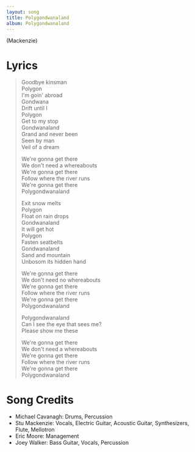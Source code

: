```yaml
---
layout: song
title: Polygondwanaland
album: Polygondwanaland
---
```


(Mackenzie)

# Lyrics

> Goodbye kinsman  
> Polygon  
> I'm goin' abroad  
> Gondwana  
> Drift until I  
> Polygon  
> Get to my stop  
> Gondwanaland  
> Grand and never been  
> Seen by man  
> Veil of a dream  
>  
> We're gonna get there  
> We don't need a whereabouts  
> We're gonna get there  
> Follow where the river runs  
> We're gonna get there  
> Polygondwanaland  
>  
> Exit snow melts  
> Polygon  
> Float on rain drops  
> Gondwanaland  
> It will get hot  
> Polygon  
> Fasten seatbelts  
> Gondwanaland  
> Sand and mountain  
> Unbosom its hidden hand  
>  
> We're gonna get there  
> We don't need no whereabouts  
> We're gonna get there  
> Follow where the river runs  
> We're gonna get there  
> Polygondwanaland  
>  
> Polygondwanaland  
> Can I see the eye that sees me?  
> Please show me these  
>  
> We're gonna get there  
> We don't need a whereabouts  
> We're gonna get there  
> Follow where the river runs  
> We're gonna get there  
> Polygondwanaland  

# Song Credits

* Michael Cavanagh: Drums, Percussion
* Stu Mackenzie: Vocals, Electric Guitar, Acoustic Guitar, Synthesizers, Flute, Mellotron
* Eric Moore: Management
* Joey Walker: Bass Guitar, Vocals, Percussion

